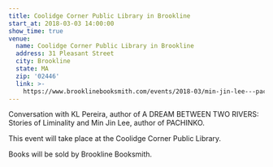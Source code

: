 ```yaml
---
title: Coolidge Corner Public Library in Brookline
start_at: 2018-03-03 14:00:00
show_time: true
venue:
  name: Coolidge Corner Public Library in Brookline
  address: 31 Pleasant Street
  city: Brookline
  state: MA
  zip: '02446'
  link: >-
    https://www.brooklinebooksmith.com/events/2018-03/min-jin-lee---pachinko-br-kl-pereira---a-dream-between-two-rivers-br-in-conversation-with-katie-eelman/
---
```


Conversation with KL Pereira, author of A DREAM BETWEEN TWO RIVERS: Stories of Liminality and Min Jin Lee, author of PACHINKO.

This event will take place at the Coolidge Corner Public Library.

Books will be sold by Brookline Booksmith.